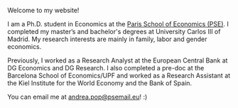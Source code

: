 Welcome to my website!

I am a Ph.D. student in Economics at the [Paris School of Economics (PSE)](https://www.parisschoolofeconomics.eu/personnes/andrea-pop-catalisan/). I completed my master’s and bachelor's degrees at University Carlos III of Madrid. My research interests are mainly in family, labor and gender economics.

Previously, I worked as a Research Analyst at the European Central Bank at DG Economics and DG Research. I also completed a pre-doc at the Barcelona School of Economics/UPF and worked as a Research Assistant at the Kiel Institute for the World Economy and the Bank of Spain.

You can email me at [andrea.pop@psemail.eu](mailto:andrea.pop@psemail.eu)! :)
